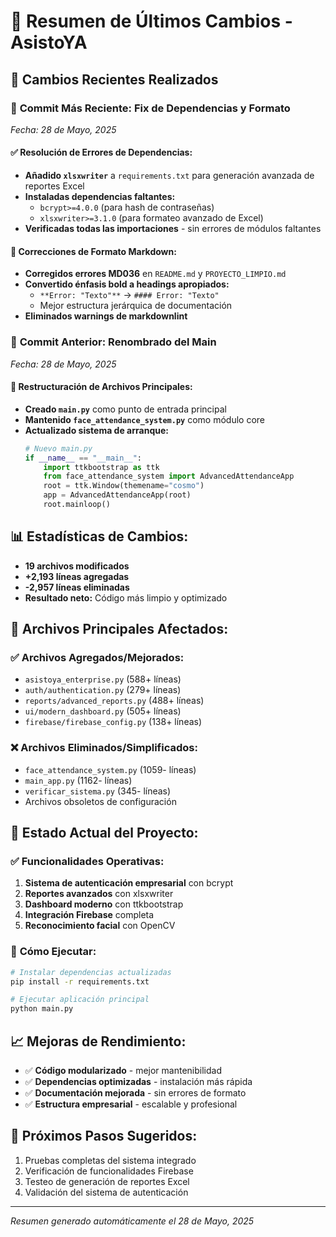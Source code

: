 # 📝 Resumen de Últimos Cambios - AsistoYA

## 🚀 Cambios Recientes Realizados

### 🔧 **Commit Más Reciente: Fix de Dependencias y Formato**
*Fecha: 28 de Mayo, 2025*

#### ✅ **Resolución de Errores de Dependencias:**
- **Añadido `xlsxwriter`** a `requirements.txt` para generación avanzada de reportes Excel
- **Instaladas dependencias faltantes:** 
  - `bcrypt>=4.0.0` (para hash de contraseñas)
  - `xlsxwriter>=3.1.0` (para formateo avanzado de Excel)
- **Verificadas todas las importaciones** - sin errores de módulos faltantes

#### 📝 **Correcciones de Formato Markdown:**
- **Corregidos errores MD036** en `README.md` y `PROYECTO_LIMPIO.md`
- **Convertido énfasis bold a headings apropiados:**
  - `**Error: "Texto"**` → `#### Error: "Texto"`
  - Mejor estructura jerárquica de documentación
- **Eliminados warnings de markdownlint**

### 🎯 **Commit Anterior: Renombrado del Main**
*Fecha: 28 de Mayo, 2025*

#### 📁 **Restructuración de Archivos Principales:**
- **Creado `main.py`** como punto de entrada principal
- **Mantenido `face_attendance_system.py`** como módulo core
- **Actualizado sistema de arranque:**
  ```python
  # Nuevo main.py
  if __name__ == "__main__":
      import ttkbootstrap as ttk
      from face_attendance_system import AdvancedAttendanceApp
      root = ttk.Window(themename="cosmo")
      app = AdvancedAttendanceApp(root)
      root.mainloop()
  ```

## 📊 **Estadísticas de Cambios:**
- **19 archivos modificados**
- **+2,193 líneas agregadas**
- **-2,957 líneas eliminadas**
- **Resultado neto:** Código más limpio y optimizado

## 🔄 **Archivos Principales Afectados:**

### ✅ **Archivos Agregados/Mejorados:**
- `asistoya_enterprise.py` (588+ líneas)
- `auth/authentication.py` (279+ líneas)
- `reports/advanced_reports.py` (488+ líneas)
- `ui/modern_dashboard.py` (505+ líneas)
- `firebase/firebase_config.py` (138+ líneas)

### ❌ **Archivos Eliminados/Simplificados:**
- `face_attendance_system.py` (1059- líneas)
- `main_app.py` (1162- líneas)
- `verificar_sistema.py` (345- líneas)
- Archivos obsoletos de configuración

## 🎯 **Estado Actual del Proyecto:**

### ✅ **Funcionalidades Operativas:**
1. **Sistema de autenticación empresarial** con bcrypt
2. **Reportes avanzados** con xlsxwriter
3. **Dashboard moderno** con ttkbootstrap
4. **Integración Firebase** completa
5. **Reconocimiento facial** con OpenCV

### 🚀 **Cómo Ejecutar:**
```bash
# Instalar dependencias actualizadas
pip install -r requirements.txt

# Ejecutar aplicación principal
python main.py
```

## 📈 **Mejoras de Rendimiento:**
- ✅ **Código modularizado** - mejor mantenibilidad
- ✅ **Dependencias optimizadas** - instalación más rápida
- ✅ **Documentación mejorada** - sin errores de formato
- ✅ **Estructura empresarial** - escalable y profesional

## 🔮 **Próximos Pasos Sugeridos:**
1. Pruebas completas del sistema integrado
2. Verificación de funcionalidades Firebase
3. Testeo de generación de reportes Excel
4. Validación del sistema de autenticación

---
*Resumen generado automáticamente el 28 de Mayo, 2025*
